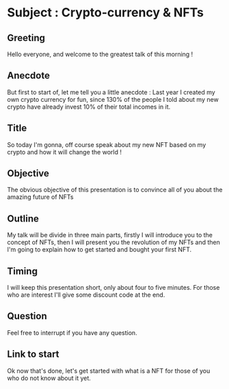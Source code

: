 # Subject : Crypto-currency & NFTs
## Greeting
Hello everyone, and welcome to the greatest talk of this morning !
## Anecdote
But first to start of, let me tell you a little anecdote : Last year I created my own crypto currency for fun, since 130% of the people I told about my new crypto have already invest 10% of their total incomes in it.
## Title
So today I'm gonna, off course speak about my new NFT based on my crypto and how it will change the world !
## Objective
The obvious objective of this presentation is to convince all of you about the amazing future of NFTs
## Outline
My talk will be divide in three main parts, firstly I will introduce you to the concept of NFTs, then I will present you the revolution of my NFTs and then I'm going to explain how to get started and bought your first NFT.
## Timing
I will keep this presentation short, only about four to five minutes. For those who are interest I'll give some discount code at the end.
## Question
Feel free to interrupt if you have any question.
## Link to start
Ok now that's done, let's get started with what is a NFT for those of you who do not know about it yet.